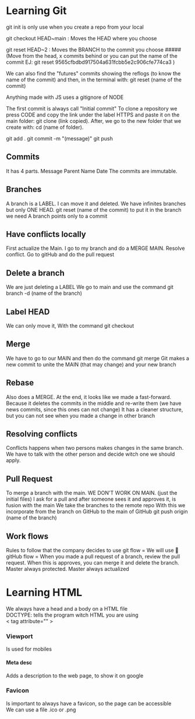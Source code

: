 # Learning Git

git init is only use when you create a repo from your local

git checkout HEAD~main : Moves the HEAD where you choose

git reset HEAD~2 : Moves the BRANCH to the commit you choose ##### (Move from the head, x commits behind or you can put the name of the commit EJ: git reset 9565cfbdbd917504a631fcbb5e2c906cfe774ca3 )

We can also find the "futures" commits showing the reflogs (to know the name of the commit) and then, in the terminal with: git reset (name of the commit)

Anything made with JS uses a gitignore of NODE

The first commit is always call "Initial commit"
To clone a repository we press CODE and copy the link under the label HTTPS and paste it on the main folder: git clone (link copied).
After, we go to the new folder that we create with: cd (name of folder).

git add .
git commit -m "(message)"
git push

## Commits

It has 4 parts.
Message
Parent
Name
Date
The commits are immutable.

## Branches

A branch is a LABEL.
I can move it and deleted.
We have infinites branches but only ONE HEAD.
git reset (name of the commit) to put it in the branch we need
A branch points only to a commit

## Have conflicts locally

First actualize the Main.
I go to my branch and do a MERGE MAIN.
Resolve conflict.
Go to gitHub and do the pull request

## Delete a branch

We are just deleting a LABEL
We go to main and use the command git branch -d (name of the branch)

## Label HEAD

We can only move it, With the command git checkout

## Merge

We have to go to our MAIN and then do the command git merge
Git makes a new commit to unite the MAIN (that may change) and your new branch

## Rebase

Also does a MERGE.
At the end, it looks like we made a fast-forward. Because it deletes the commits in the middle and re-write them (we have news commits, since this ones can not change)
It has a cleaner structure, but you can not see when you made a change in other branch

## Resolving conflicts

Conflicts happens when two persons makes changes in the same branch. We have to talk with the other person and decide witch one we should apply.

## Pull Request

To merge a branch with the main.
WE DON'T WORK ON MAIN. (just the initial files)
I ask for a pull and after someone sees it and approves it, is fusion with the main
We take the branches to the remote repo
With this we incorporate from the branch on GitHub to the main of GitHub
git push origin (name of the branch)

## Work flows

Rules to follow that the company decides to use
git flow =
We will use 🔽
gitHub flow = When you made a pull request of a branch, review the pull request. When this is approves, you can merge it and delete the branch. Master always protected. Master always actualized

# Learning HTML

We always have a head and a body on a HTML file <br>
DOCTYPE: tells the program witch HTML you are using <br>
< tag attribute="" >

### Viewport

Is used for mobiles

#### Meta desc

Adds a description to the web page, to show it on google

### Favicon

Is important to always have a favicon, so the page can be accessible <br>
We can use a file .ico or .png
